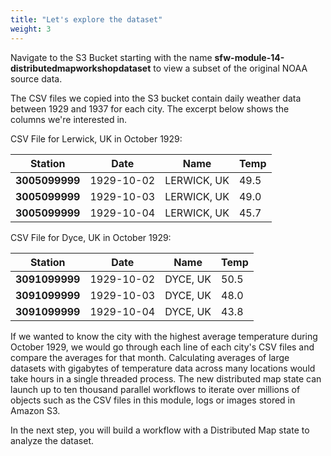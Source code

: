 ```yaml
---
title: "Let's explore the dataset"
weight: 3
---
```


Navigate to the S3 Bucket starting with the name **sfw-module-14-distributedmapworkshopdataset** to view a subset of the original NOAA source data.

The CSV files we copied into the S3 bucket contain daily weather data between 1929 and 1937 for each city. The excerpt below shows the columns we're interested in.

CSV File for Lerwick, UK in October 1929:

| Station        | Date       | Name        | Temp |
| ---            | ---        | ---         | ---  |
| **3005099999** | 1929-10-02 | LERWICK, UK | 49.5 |
| **3005099999** | 1929-10-03 | LERWICK, UK | 49.0 |
| **3005099999** | 1929-10-04 | LERWICK, UK | 45.7 |

CSV File for Dyce, UK in October 1929:

| Station        | Date       | Name        | Temp |
| ---            | ---        | ---         | ---  |
| **3091099999** | 1929-10-02 | DYCE, UK    | 50.5 |
| **3091099999** | 1929-10-03 | DYCE, UK    | 48.0 |
| **3091099999** | 1929-10-04 | DYCE, UK    | 43.8 |

If we wanted to know the city with the highest average temperature during October 1929, we would go through each line of each city's CSV files and compare the averages for that month. Calculating averages of large datasets with gigabytes of temperature data across many locations would take hours in a single threaded process. The new distributed map state can launch up to ten thousand parallel workflows to iterate over millions of objects such as the CSV files in this module, logs or images stored in Amazon S3.

In the next step, you will build a workflow with a Distributed Map state to analyze the dataset.